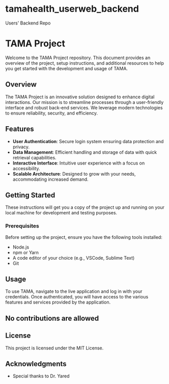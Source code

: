 # tamahealth_userweb_backend
Users' Backend Repo

# TAMA Project

Welcome to the TAMA Project repository. This document provides an overview of the project, setup instructions, and additional resources to help you get started with the development and usage of TAMA.

## Overview

The TAMA Project is an innovative solution designed to enhance digital interactions. Our mission is to streamline processes through a user-friendly interface and robust back-end services. We leverage modern technologies to ensure reliability, security, and efficiency.

## Features

- **User Authentication**: Secure login system ensuring data protection and privacy.
- **Data Management**: Efficient handling and storage of data with quick retrieval capabilities.
- **Interactive Interface**: Intuitive user experience with a focus on accessibility.
- **Scalable Architecture**: Designed to grow with your needs, accommodating increased demand.

## Getting Started

These instructions will get you a copy of the project up and running on your local machine for development and testing purposes.

### Prerequisites

Before setting up the project, ensure you have the following tools installed:

- Node.js
- npm or Yarn
- A code editor of your choice (e.g., VSCode, Sublime Text)
- Git


## Usage

To use TAMA, navigate to the live application and log in with your credentials. Once authenticated, you will have access to the various features and services provided by the application.

## No contributions are allowed

## License

This project is licensed under the MIT License.

## Acknowledgments
- Special thanks to Dr. Yared
